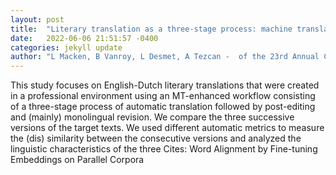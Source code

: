 ```yaml
---
layout: post
title:  "Literary translation as a three-stage process: machine translation, post-editing and revision"
date:   2022-06-06 21:51:57 -0400
categories: jekyll update
author: "L Macken, B Vanroy, L Desmet, A Tezcan -  of the 23rd Annual Conference of the , 2022"
---
```

This study focuses on English-Dutch literary translations that were created in a professional environment using an MT-enhanced workflow consisting of a three-stage process of automatic translation followed by post-editing and (mainly) monolingual revision. We compare the three successive versions of the target texts. We used different automatic metrics to measure the (dis) similarity between the consecutive versions and analyzed the linguistic characteristics of the three  Cites: Word Alignment by Fine-tuning Embeddings on Parallel Corpora